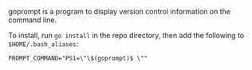 goprompt is a program to display version control information on the command
line.

To install, run `go install` in the repo directory, then add the following to `$HOME/.bash_aliases`:

    PROMPT_COMMAND="PS1=\"\$(goprompt)$ \""
